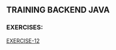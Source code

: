 ## TRAINING BACKEND JAVA
### EXERCISES:
[EXERCISE-12](https://github.com/sfvgekko/training-java/training-java-index/blob/main/README.md#exe-12)

